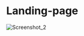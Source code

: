 # Landing-page

![Screenshot_2](https://user-images.githubusercontent.com/107319126/208142366-f5f3cb9b-f066-4e00-8116-d9b7e8c60a88.png)
